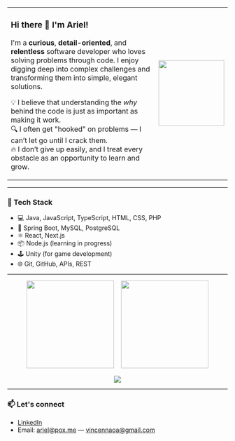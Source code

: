 
<div align="center">
  <table>
    <tr>
      <td align="left" width="70%">
        
<h3>Hi there 👋 I'm Ariel!</h3>

I'm a **curious**, **detail-oriented**, and **relentless** software developer who loves solving problems through code. I enjoy digging deep into complex challenges and transforming them into simple, elegant solutions.

💡 I believe that understanding the *why* behind the code is just as important as making it work.  
🔍 I often get "hooked" on problems — I can’t let go until I crack them.  
🔥 I don’t give up easily, and I treat every obstacle as an opportunity to learn and grow.
      </td>
      <td align="center" width="30%">
        [<img src="[https://avatars.githubusercontent.com/u/29075556?v=4](https://static.vecteezy.com/system/resources/thumbnails/044/428/143/small/cartoon-character-with-the-desk-working-concept-illustration-free-png.png)" width="150" />](https://static.vecteezy.com/system/resources/thumbnails/044/428/143/small/cartoon-character-with-the-desk-working-concept-illustration-free-png.png)
      </td>
    </tr>
  </table>
</div>

---

### 🧰 Tech Stack

- 💻 Java, JavaScript, TypeScript, HTML, CSS, PHP  
- 🌱 Spring Boot, MySQL, PostgreSQL  
- ⚛️ React, Next.js  
- 📦 Node.js (learning in progress)  
- 🕹 Unity (for game development)  
- 🌐 Git, GitHub, APIs, REST  

---

<p align="center">
  <img src="https://github-readme-stats.vercel.app/api?username=arielvincennao&theme=tokyonight&show_icons=true&hide_border=true&count_private=true" height="200"/>
  &nbsp;&nbsp;
  <img src="https://github-readme-stats.vercel.app/api/top-langs/?username=arielvincennao&theme=tokyonight&show_icons=true&hide_border=true&layout=compact" height="200"/>
</p>

<p align="center">
  <img src="https://github-readme-streak-stats.herokuapp.com/?user=arielvincennao&theme=tokyonight&hide_border=true" />
</p>

---

### 📫 Let's connect

- [LinkedIn](https://www.linkedin.com/in/ariel-vincennao/)  
- Email: ariel@pox.me — vincennaoa@gmail.com

